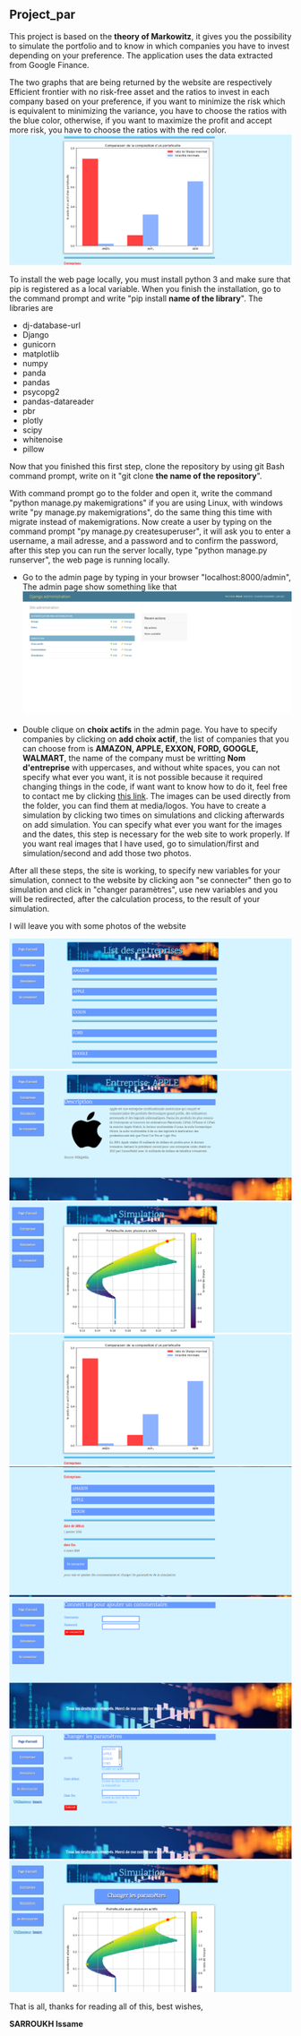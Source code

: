 <h2>Project_par</h2>


  <p>This project is based on the <b>theory of Markowitz</b>, it gives you the possibility to simulate the portfolio and to know in which companies you have to invest depending on your preference. The application uses the data extracted from Google Finance.</p>
  
  <p>
  The two graphs that are being returned by the website are respectively Efficient frontier with no risk-free asset and the ratios to invest in each company based on your preference, if you want to minimize the risk which is equivalent to minimizing the variance, you have to choose the ratios with the blue color, otherwise, if you want to maximize the profit and accept more risk, you have to choose the ratios with the red color.
  <img src="4.PNG"/>
  </p>
  
  <p>
  To install the web page locally, you must install python 3 and make sure that pip is registered as a local variable. When you finish the installation, go to the command prompt and write "pip install <b>name of the library</b>". The libraries are 
  </p>

<ul>
  <li>dj-database-url</li>
  <li>Django</li>
  <li>gunicorn</li>
  <li>matplotlib</li>
  <li>numpy</li>
  <li>panda</li>
<li>pandas</li>
  <li>psycopg2</li>
  <li>pandas-datareader</li>
  <li>pbr</li>
<li>plotly</li>
  <li>scipy</li>
  <li>whitenoise</li>
  <li>pillow</li>
</ul>

<p>
 Now that you finished this first step, clone the repository by using git Bash command prompt, write on it "git clone <b>the name of the repository</b>". 
</p>

<p>
  With command prompt go to the folder and open it, write the command "python manage.py makemigrations" if you are using Linux, with windows write "py manage.py makemigrations", do the same thing this time with migrate instead of makemigrations. Now create a user by typing on the command prompt "py manage.py createsuperuser", it will ask you to enter a username, a mail adresse, and a password and to confirm the password, after this step you can run the server locally, type "python manage.py runserver", the web page is running locally.
</p>

<ul>
  <li>Go to the admin page by typing in your browser "localhost:8000/admin", The admin page show something like that <img src="https://github.com/sarrme/par/blob/master/admin%20page.PNG"></img></li>
  <br/>
  <li>Double clique on <b>choix actifs</b> in the admin page. You have to specify companies by clicking on <b>add choix actif</b>, the list of companies that you can choose from is <b>AMAZON, APPLE, EXXON, FORD, GOOGLE, WALMART</b>, the name of the company must be writting <b>Nom d'entreprise</b> with uppercases, and without white spaces, you can not specify what ever you want, it is not possible because it required changing things in the code, if want want to know how to do it, feel free to contact me by clicking <a href="mailto:sarroukh.issame@gmail.com?&subject=Questions&body=Put%20your%20questions%20here">this link</a>. The images can be used directly from the folder, you can find them at media/logos. You have to create a simulation by clicking two times on simulations and clicking afterwards on add simulation. You can specify what ever you want for the images and the dates, this step is necessary for the web site to work properly. If you want real images that I have used, go to simulation/first and simulation/second and add those two photos.</li>
</ul>

<p>After all these steps, the site is working, to specify new variables for your simulation, connect to the website by clicking aon "se connecter" then go to simulation and click in "changer paramètres", use new variables and you will be redirected, after the calculation process, to the result of your simulation.</p>
<p> I will leave you with some photos of the website</p>
<img src="1.PNG"/>
<img src="2.PNG"/>
<img src="3.PNG"/>
<img src="4.PNG"/>
<img src="6.PNG"/>
<img src="7.PNG"/>
<img src="8.PNG"/>
<img src="9.PNG"/>
<p>That is all, thanks for reading all of this, best wishes,</p>
<p><b>SARROUKH Issame</b></p>

